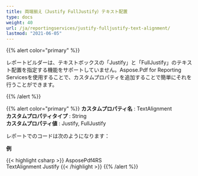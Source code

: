 ```yaml
---
title: 両端揃え（Justify FullJustify）テキスト配置
type: docs
weight: 40
url: /ja/reportingservices/justify-fulljustify-text-alignment/
lastmod: "2021-06-05"
---
```


{{% alert color="primary" %}}

レポートビルダーは、テキストボックスの「Justify」と「FullJustify」のテキスト配置を指定する機能をサポートしていません。Aspose.Pdf for Reporting Servicesを使用することで、カスタムプロパティを追加することで簡単にそれを行うことができます。

{{% /alert %}}

{{% alert color="primary" %}}
**カスタムプロパティ名** : TextAlignment  
**カスタムプロパティタイプ** : String  
**カスタムプロパティ値** : Justify, FullJustify  

レポートでのコードは次のようになります：

**例**

{{< highlight csharp >}}
<Textbox Name="textbox1">
<value> AsposePdf4RS </value>     
  <CustomProperties>
   <CustomProperty>
     <Name>TextAlignment</Name>
     <Value>Justify</Value>
   </CustomProperty>
  </CustomProperties>
</Textbox>
{{< /highlight >}}
{{% /alert %}}
```